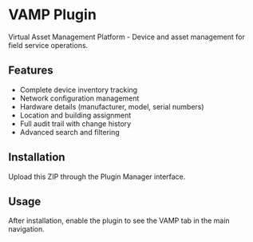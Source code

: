 # VAMP Plugin

Virtual Asset Management Platform - Device and asset management for field service operations.

## Features
- Complete device inventory tracking
- Network configuration management
- Hardware details (manufacturer, model, serial numbers)
- Location and building assignment
- Full audit trail with change history
- Advanced search and filtering

## Installation
Upload this ZIP through the Plugin Manager interface.

## Usage
After installation, enable the plugin to see the VAMP tab in the main navigation.
